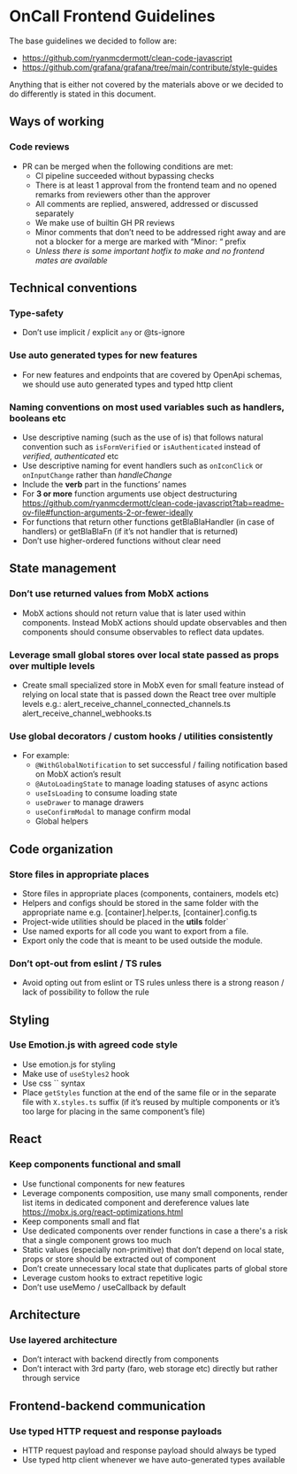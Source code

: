 # OnCall Frontend Guidelines

The base guidelines we decided to follow are:

- <https://github.com/ryanmcdermott/clean-code-javascript>
- <https://github.com/grafana/grafana/tree/main/contribute/style-guides>

Anything that is either not covered by the materials above or we decided to do differently is stated in this document.

## Ways of working

### Code reviews

- PR can be merged when the following conditions are met:
  - CI pipeline succeeded without bypassing checks
  - There is at least 1 approval from the frontend team and no opened remarks from reviewers other than the approver
  - All comments are replied, answered, addressed or discussed separately
  - We make use of builtin GH PR reviews
  - Minor comments that don’t need to be addressed right away and are not a blocker for a merge are marked with “Minor: “ prefix
  - *Unless there is some important hotfix to make and no frontend mates are available*

## Technical conventions

### Type-safety

- Don’t use implicit / explicit `any` or @ts-ignore

### Use auto generated types for new features

- For new features and endpoints that are covered by OpenApi schemas, we should use auto generated types and typed http client

### Naming conventions on most used variables such as handlers, booleans etc

- Use descriptive naming (such as the use of is) that follows natural convention such as `isFormVerified`
or `isAuthenticated` instead of *verified*, *authenticated* etc
- Use descriptive naming for event handlers such as `onIconClick` or `onInputChange` rather than *handleChange*
- Include the **verb** part in the functions’ names
- For **3 or more** function arguments use object destructuring
<https://github.com/ryanmcdermott/clean-code-javascript?tab=readme-ov-file#function-arguments-2-or-fewer-ideally>
- For functions that return other functions getBlaBlaHandler (in case of handlers) or getBlaBlaFn
(if it’s not handler that is returned)
- Don’t use higher-ordered functions without clear need

## State management

### Don’t use returned values from MobX actions

- MobX actions should not return value that is later used within components. Instead MobX actions should update
observables and then components should consume observables to reflect data updates.

### Leverage small global stores over local state passed as props over multiple levels

- Create small specialized store in MobX even for small feature
instead of relying on local state that is passed down the React tree over multiple levels
e.g.:
  alert_receive_channel_connected_channels.ts
  alert_receive_channel_webhooks.ts

### Use global decorators / custom hooks / utilities consistently

- For example:
  - `@WithGlobalNotification` to set successful / failing notification based on MobX action’s result
  - `@AutoLoadingState` to manage loading statuses of async actions
  - `useIsLoading` to consume loading state
  - `useDrawer` to manage drawers
  - `useConfirmModal` to manage confirm modal
  - Global helpers

## Code organization

### Store files in appropriate places

- Store files in appropriate places (components, containers, models etc)
- Helpers and configs should be stored in the same folder with the appropriate name
e.g. [container].helper.ts, [container].config.ts
- Project-wide utilities should be placed in the **utils** folder`
- Use named exports for all code you want to export from a file.
- Export only the code that is meant to be used outside the module.

### Don’t opt-out from eslint / TS rules

- Avoid opting out from eslint or TS rules unless there is a strong reason / lack of possibility to follow the rule

## Styling

### Use Emotion.js with agreed code style

- Use emotion.js for styling
- Make use of `useStyles2` hook
- Use css `` syntax
- Place `getStyles` function at the end of the same file or in the separate file with `X.styles.ts` suffix
(if it’s reused by multiple components or it’s too large for placing in the same component’s file)

## React

### Keep components functional and small

- Use functional components for new features
- Leverage components composition, use many small components, render list items in dedicated component
and dereference values late
<https://mobx.js.org/react-optimizations.html>
- Keep components small and flat
- Use dedicated components over render functions in case a there's a risk that a single component grows too much
- Static values (especially non-primitive) that don’t depend on local state, props or store should be extracted out of component
- Don’t create unnecessary local state that duplicates parts of global store
- Leverage custom hooks to extract repetitive logic
- Don’t use useMemo / useCallback by default

## Architecture

### Use layered architecture

- Don’t interact with backend directly from components
- Don’t interact with 3rd party (faro, web storage etc) directly but rather through service

## Frontend-backend communication

### Use typed HTTP request and response payloads

- HTTP request payload and response payload should always be typed
- Use typed http client whenever we have auto-generated types available
